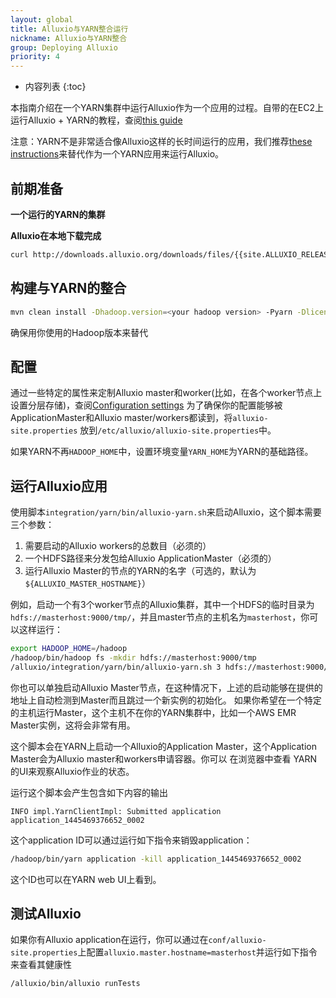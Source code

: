```yaml
---
layout: global
title: Alluxio与YARN整合运行
nickname: Alluxio与YARN整合
group: Deploying Alluxio
priority: 4
---
```


* 内容列表
{:toc}

本指南介绍在一个YARN集群中运行Alluxio作为一个应用的过程。自带的在EC2上运行Alluxio + YARN的教程，查阅[this guide](Running-Alluxio-on-EC2.html)

注意：YARN不是非常适合像Alluxio这样的长时间运行的应用，我们推荐[these instructions](Running-Alluxio-Yarn-Standalone.html)来替代作为一个YARN应用来运行Alluxio。

## 前期准备

**一个运行的YARN的集群**

**Alluxio在本地下载完成**

```bash
curl http://downloads.alluxio.org/downloads/files/{{site.ALLUXIO_RELEASED_VERSION}}/alluxio-{{site.ALLUXIO_RELEASED_VERSION}}-bin.tar.gz | tar xz
```

## 构建与YARN的整合

```bash
mvn clean install -Dhadoop.version=<your hadoop version> -Pyarn -Dlicense.skip -DskipTests -Dfindbugs.skip -Dmaven.javadoc.skip -Dcheckstyle.skip
```

确保用你使用的Hadoop版本来替代<your hadoop version>

## 配置
通过一些特定的属性来定制Alluxio master和worker(比如，在各个worker节点上设置分层存储)，查阅[Configuration settings](Configuration-Settings.html)
为了确保你的配置能够被ApplicationMaster和Alluxio master/workers都读到，将`alluxio-site.properties` 放到`/etc/alluxio/alluxio-site.properties`中。

如果YARN不再`HADOOP_HOME`中，设置环境变量`YARN_HOME`为YARN的基础路径。

## 运行Alluxio应用

使用脚本`integration/yarn/bin/alluxio-yarn.sh`来启动Alluxio，这个脚本需要三个参数：

1. 需要启动的Alluxio workers的总数目（必须的）
2. 一个HDFS路径来分发包给Alluxio ApplicationMaster（必须的）
3. 运行Alluxio Master的节点的YARN的名字（可选的，默认为`${ALLUXIO_MASTER_HOSTNAME}`）

例如，启动一个有3个worker节点的Alluxio集群，其中一个HDFS的临时目录为`hdfs://masterhost:9000/tmp/`，并且master节点的主机名为`masterhost`，你可以这样运行：

```bash
export HADOOP_HOME=/hadoop
/hadoop/bin/hadoop fs -mkdir hdfs://masterhost:9000/tmp
/alluxio/integration/yarn/bin/alluxio-yarn.sh 3 hdfs://masterhost:9000/tmp/ masterhost
```

你也可以单独启动Alluxio Master节点，在这种情况下，上述的启动能够在提供的地址上自动检测到Master而且跳过一个新实例的初始化。
如果你希望在一个特定的主机运行Master，这个主机不在你的YARN集群中，比如一个AWS EMR Master实例，这将会非常有用。

这个脚本会在YARN上启动一个Alluxio的Application Master，这个Application Master会为Alluxio master和workers申请容器。你可以
在浏览器中查看 YARN的UI来观察Alluxio作业的状态。

运行这个脚本会产生包含如下内容的输出

```
INFO impl.YarnClientImpl: Submitted application application_1445469376652_0002
```

这个application ID可以通过运行如下指令来销毁application：

```bash
/hadoop/bin/yarn application -kill application_1445469376652_0002
```

这个ID也可以在YARN web UI上看到。

## 测试Alluxio

如果你有Alluxio application在运行，你可以通过在`conf/alluxio-site.properties`上配置`alluxio.master.hostname=masterhost`并运行如下指令来查看其健康性

```bash
/alluxio/bin/alluxio runTests
```